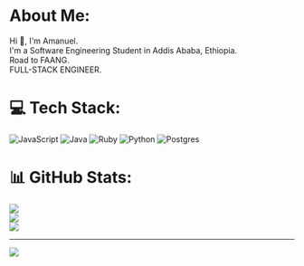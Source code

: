 # About Me:
Hi 👋, I'm Amanuel.<br>I'm a Software Engineering Student in Addis Ababa, Ethiopia.<br> Road to FAANG.<br> FULL-STACK ENGINEER.


# 💻 Tech Stack:
![JavaScript](https://img.shields.io/badge/javascript-%23323330.svg?style=flat&logo=javascript&logoColor=%23F7DF1E) ![Java](https://img.shields.io/badge/java-%23ED8B00.svg?style=flat&logo=openjdk&logoColor=white) ![Ruby](https://img.shields.io/badge/ruby-%23CC342D.svg?style=flat&logo=ruby&logoColor=white) ![Python](https://img.shields.io/badge/python-3670A0?style=flat&logo=python&logoColor=ffdd54) ![Postgres](https://img.shields.io/badge/postgres-%23316192.svg?style=flat&logo=postgresql&logoColor=white)

# 📊 GitHub Stats:
![](https://github-readme-stats.vercel.app/api?username=AmanuelBerhane&theme=dark&hide_border=true&include_all_commits=true&count_private=true)<br/>
![](https://nirzak-streak-stats.vercel.app/?user=AmanuelBerhane&theme=dark&hide_border=true)<br/>
![](https://github-readme-stats.vercel.app/api/top-langs/?username=AmanuelBerhane&theme=dark&hide_border=true&include_all_commits=true&count_private=true&layout=compact)

---
[![](https://visitcount.itsvg.in/api?id=AmanuelBerhane&icon=0&color=0)](https://visitcount.itsvg.in)

<!-- Proudly created with GPRM ( https://gprm.itsvg.in ) -->
